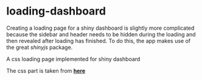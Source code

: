 # loading-dashboard

Creating a loading page for a shiny dashboard is slightly more complicated because the sidebar and header needs to be hidden during the loading and then revealed after loading has finished. To do this, the app makes use of the great *shinyjs* package.

A css loading page implemented for shiny dashboard

The css part is taken from [**here**](https://projects.lukehaas.me/css-loaders/)

